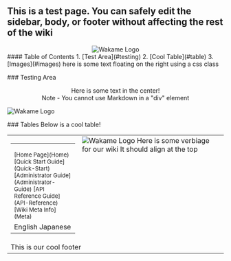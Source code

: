 ## This is a test page. You can safely edit the sidebar, body, or footer without affecting the rest of the wiki
<div align="center">
<img src="http://axsh.github.io/wiki/img/wakame-logo-105.png" alt="Wakame Logo" />
</div>
#### Table of Contents
1. [Test Area](#testing)
2. [Cool Table](#table)
3. [Images](#images)
<span class="float-right">here is some text floating on the right using a css class</span>  
<p>

<a name="testing" />
### Testing Area

<div align="center">
Here is some text in the center! <br />
Note - You cannot use Markdown in a "div" element
</div>

![Wakame Logo](http://axsh.github.io/wiki/img/wakame-logo-140.png)

<a name="table" />
### Tables
Below is a cool table!


<span><table border="0" cellpadding="0" width="100%" height="100%"><tr><td width="150px"><table border="0" cellpadding="0" width="100%"><tr><td width="180px">
<!-- START OF MENU-->
<font size=2>
[Home Page](Home)  
[Quick Start Guide](Quick-Start)  
[Administrator Guide](Administrator-Guide)    
[API Reference Guide](API-Reference)  
[Wiki Meta Info](Meta)   
</font>
<!-- END OF MENU--> 
</td></tr><tr><td>
<!-- START OF LANGUAGES--> 
English  
Japanese
<!-- START OF LANGUAGES-->
</td></tr></table></td><td valign="top">
<!-- START OF CONTENT-->
<span class="float-right"><img src="http://axsh.github.io/wiki/img/wakame-logo-70.png" alt="Wakame Logo" /></span>   
Here is some verbiage for our wiki  
It should align at the top  
<!-- END OF CONTENT -->
</td></tr><tr><td colspan="2">
<!-- START OF FOOTER--> 
This is our cool footer
<!-- END OF FOOTER--> 
</td></tr></table></span>
<div align="center">

<a name="images" />
## Images
wakame-logo-18px

![Wakame Logo 18px](http://axsh.github.io/wiki/img/wakame-logo-18.png)

wakame-logo-35px
  
![Wakame Logo 35px](http://axsh.github.io/wiki/img/wakame-logo-35.png)
  
wakame-logo-70px
  
![Wakame Logo 70px](http://axsh.github.io/wiki/img/wakame-logo-70.png)

wakame-logo-105px
    
![Wakame Logo 105px](http://axsh.github.io/wiki/img/wakame-logo-105.png)
  
wakame-logo-140px
  
![Wakame Logo 140px](http://axsh.github.io/wiki/img/wakame-logo-140.png)
  
wakame-logo-210px
  
![Wakame Logo 210px](http://axsh.github.io/wiki/img/wakame-logo-210.png)  

wakame-logo-420px
  
![Wakame Logo 420px](http://axsh.github.io/wiki/img/wakame-logo.png)
